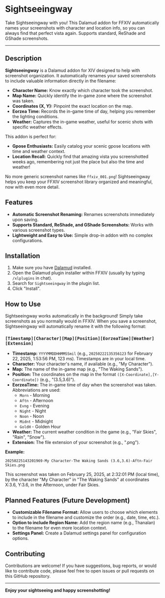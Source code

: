 # Sightseeingway

Take Sightseeingway with you! This Dalamud addon for FFXIV automatically names your screenshots with character and location info, so you can always find that perfect vista again. Supports standard, ReShade and GShade screenshots.

-----

## Description

**Sightseeingway** is a Dalamud addon for XIV designed to help with screenshot organization.  It automatically renames your saved screenshots to include valuable information directly in the filename:

  * **Character Name:**  Know exactly which character took the screenshot.
  * **Map Name:**  Quickly identify the in-game zone where the screenshot was taken.
  * **Coordinates (X, Y):** Pinpoint the exact location on the map.
  * **Eorzea Time:**  Records the in-game time of day, helping you remember the lighting conditions.
  * **Weather:**  Captures the in-game weather, useful for scenic shots with specific weather effects.

This addon is perfect for:

  * **Gpose Enthusiasts:**  Easily catalog your scenic gpose locations with time and weather context.
  * **Location Recall:**  Quickly find that amazing vista you screenshotted weeks ago, remembering not just the place but also the time and weather!

No more generic screenshot names like `ffxiv_001.png`!  Sightseeingway helps you keep your FFXIV screenshot library organized and meaningful, now with even more detail.
## Features

  * **Automatic Screenshot Renaming:**  Renames screenshots immediately upon saving.
  * **Supports Standard, ReShade, and GShade Screenshots:** Works with various screenshot types.
  * **Lightweight and Easy to Use:**  Simple drop-in addon with no complex configurations.

## Installation

1.  Make sure you have [Dalamud](https://goatcorp.github.io/dalamud/) installed.
2.  Open the Dalamud plugin installer within FFXIV (usually by typing `/xlplugins` in chat).
3.  Search for `Sightseeingway` in the plugin list.
4.  Click "Install".

## How to Use

Sightseeingway works automatically in the background! Simply take screenshots as you normally would in FFXIV.  When you save a screenshot, Sightseeingway will automatically rename it with the following format:

### `[Timestamp][Character][Map][Position][EorzeaTime][Weather][Extension]`

*   **Timestamp:**  `YYYYMMDDHHMMSSmil` (e.g., `20250222135356123` for February 22, 2025, 1:53:56 PM, 123 ms). Timestamps are in your local time.
*   **Character:** Your character's name, if available (e.g., "My Character").
*   **Map:** The name of the in-game map (e.g., "The Waking Sands").
*   **Position:**  The coordinates on the map in the format `([X-Coordinate],[Y-Coordinate])` (e.g., "(3.5,3.6)").
*   **EorzeaTime:** The in-game time of day when the screenshot was taken. Abbreviations are used:
    *   `Morn` - Morning
    *   `Aftn` - Afternoon
    *   `Evng` - Evening
    *   `Night` - Night
    *   `Noon` - Noon
    *   `Midnt` - Midnight
    *   `GoldH` - Golden Hour
*   **Weather:** The current weather condition in the game (e.g., "Fair Skies", "Rain", "Snow").
*   **Extension:** The file extension of your screenshot (e.g., ".png").

**Example:**

`20250225143201969-My Character-The Waking Sands (3.6,3.6)-Aftn-Fair Skies.png`

This screenshot was taken on February 25, 2025, at 2:32:01 PM (local time), by the character "My Character" in "The Waking Sands" at coordinates X:3.6, Y:3.6, in the Afternoon, under Fair Skies.

## Planned Features (Future Development)

  * **Customizable Filename Format:** Allow users to choose which elements to include in the filename and customize the order (e.g., date, time, etc.).
  * **Option to include Region Name:** Add the region name (e.g., Thanalan) to the filename for even more location context.
  * **Settings Panel:**  Create a Dalamud settings panel for configuration options.

## Contributing

Contributions are welcome!  If you have suggestions, bug reports, or would like to contribute code, please feel free to open issues or pull requests on this GitHub repository.

-----

**Enjoy your sightseeing and happy screenshotting!**
